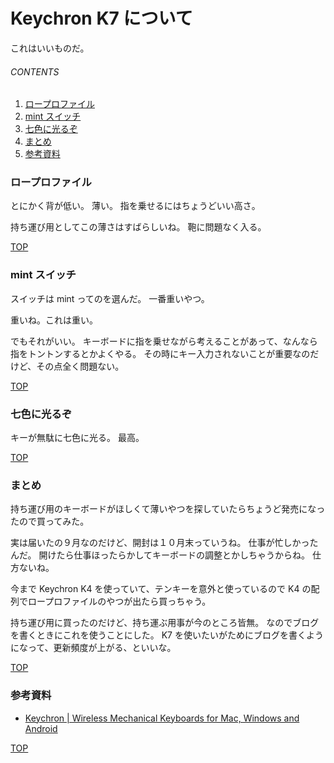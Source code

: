 # Keychron K7 について

<a id="top"></a>

これはいいものだ。

###### CONTENTS

1. [ロープロファイル](#low-profile)
1. [mint スイッチ](#switch-mint)
1. [七色に光るぞ](#rainbow-light-up)
1. [まとめ](#postscript)
1. [参考資料](#reference)

<a id="low-profile"></a>

### ロープロファイル

とにかく背が低い。
薄い。
指を乗せるにはちょうどいい高さ。

持ち運び用としてこの薄さはすばらしいね。
鞄に問題なく入る。

[TOP](#top)
<a id="switch-mint"></a>

### mint スイッチ

スイッチは mint ってのを選んだ。
一番重いやつ。

重いね。これは重い。

でもそれがいい。
キーボードに指を乗せながら考えることがあって、なんなら指をトントンするとかよくやる。
その時にキー入力されないことが重要なのだけど、その点全く問題ない。

[TOP](#top)
<a id="rainbow-light-up"></a>

### 七色に光るぞ

キーが無駄に七色に光る。
最高。

[TOP](#top)
<a id="postscript"></a>

### まとめ

持ち運び用のキーボードがほしくて薄いやつを探していたらちょうど発売になったので買ってみた。

実は届いたの９月なのだけど、開封は１０月末っていうね。
仕事が忙しかったんだ。
開けたら仕事ほったらかしてキーボードの調整とかしちゃうからね。
仕方ないね。

今まで Keychron K4 を使っていて、テンキーを意外と使っているので K4 の配列でロープロファイルのやつが出たら買っちゃう。

持ち運び用に買ったのだけど、持ち運ぶ用事が今のところ皆無。
なのでブログを書くときにこれを使うことにした。
K7 を使いたいがためにブログを書くようになって、更新頻度が上がる、といいな。

[TOP](#top)
<a id="reference"></a>

### 参考資料

-   [Keychron | Wireless Mechanical Keyboards for Mac, Windows and Android](https://www.keychron.com/products/keychron-k7-ultra-slim-wireless-mechanical-keyboard)

[TOP](#top)
